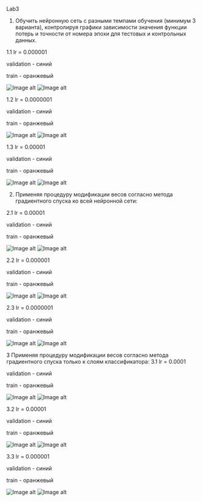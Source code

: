 Lab3
1. Обучить нейронную сеть с разными темпами обучения (минимум 3
варианта), контролируя графики зависимости значения функции потерь и
точности от номера эпохи для тестовых и контрольных данных.

1.1  lr = 0.000001

validation - синий

train - оранжевый 

![Image alt](https://github.com/ilyashka170100/lab3/blob/master/ing/laba2_1_1.png)
![Image alt](https://github.com/ilyashka170100/lab3/blob/master/ing/laba2_1_2.png)

1.2  lr = 0.0000001

validation - синий

train - оранжевый 

![Image alt](https://github.com/ilyashka170100/lab3/blob/master/ing/laba2_2_1.png)
![Image alt](https://github.com/ilyashka170100/lab3/blob/master/ing/laba2_2_2.png)

1.3  lr = 0.00001

validation - синий

train - оранжевый 

![Image alt](https://github.com/ilyashka170100/lab3/blob/master/ing/laba2_3_1.png)
![Image alt](https://github.com/ilyashka170100/lab3/blob/master/ing/laba2_3_2.png)

2.  Применяя процедуру модификации весов согласно метода градиентного
спуска ко всей нейронной сети:

2.1  lr = 0.00001

validation - синий

train - оранжевый 

![Image alt](https://github.com/ilyashka170100/lab3/blob/master/ing/laba2_4_1.png)
![Image alt](https://github.com/ilyashka170100/lab3/blob/master/ing/laba2_4_2.png)

2.2  lr = 0.000001

validation - синий

train - оранжевый 

![Image alt](https://github.com/ilyashka170100/lab3/blob/master/ing/laba2_5_1.png)
![Image alt](https://github.com/ilyashka170100/lab3/blob/master/ing/laba2_5_2.png)

2.3  lr = 0.0000001

validation - синий

train - оранжевый 

![Image alt](https://github.com/ilyashka170100/lab3/blob/master/ing/laba2_6_1.png)
![Image alt](https://github.com/ilyashka170100/lab3/blob/master/ing/laba2_6_2.png)

3 Применяя процедуру модификации весов согласно метода градиентного
спуска только к слоям классификатора:
3.1  lr = 0.0001

validation - синий

train - оранжевый 

![Image alt](https://github.com/ilyashka170100/lab3/blob/master/ing/laba2_7_1.png)
![Image alt](https://github.com/ilyashka170100/lab3/blob/master/ing/laba2_7_2.png)

3.2  lr = 0.00001

validation - синий

train - оранжевый 

![Image alt](https://github.com/ilyashka170100/lab3/blob/master/ing/laba2_8_1.png)
![Image alt](https://github.com/ilyashka170100/lab3/blob/master/ing/laba2_8_2.png)

3.3  lr = 0.000001

validation - синий

train - оранжевый 

![Image alt](https://github.com/ilyashka170100/lab3/blob/master/ing/laba2_9_1.png)
![Image alt](https://github.com/ilyashka170100/lab3/blob/master/ing/laba2_9_2.png)

